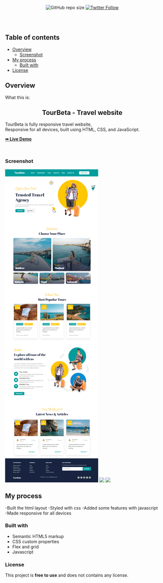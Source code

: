 <div align="center">
  
  ![GitHub repo size](https://img.shields.io/github/repo-size/joesef127/TourBeta)
  [![Twitter Follow](https://img.shields.io/twitter/follow/merlinhive?style=social)](https://twitter.com/intent/follow?screen_name=merlinhive)

</div>

  <br />
  <br />

## Table of contents

- [Overview](#overview)
  - [Screenshot](#screenshot)
- [My process](#my-process)
  - [Built with](#built-with)
- [License](#License)


## Overview

What this is:

  <h2 align="center">TourBeta - Travel website</h2>

  TourBeta is fully responsive travel website, <br />Responsive for all devices, built using HTML, CSS, and JavaScript.

  <a href="https://tourbeta.netlify.app"><strong>➥ Live Demo</strong></a>

<br />

### Screenshot

![](./screenshots/tourbeta-desktop.png)
![](./screenshots/tourbeta%20-%20mobile.png)
![](/screenshots/tourbeta%20-%20tablet.png)

## My process

-Built the html layout
-Styled with css
-Added some features with javascript
-Made responsive for all devices

### Built with

- Semantic HTML5 markup
- CSS custom properties
- Flex and grid
- Javascript

### License

This project is **free to use** and does not contains any license.
